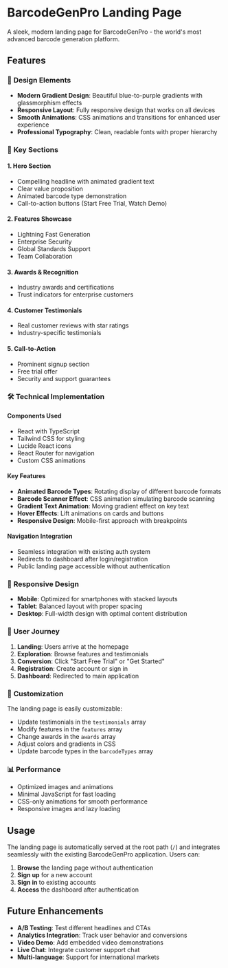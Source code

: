 # BarcodeGenPro Landing Page

A sleek, modern landing page for BarcodeGenPro - the world's most advanced barcode generation platform.

## Features

### 🎨 **Design Elements**
- **Modern Gradient Design**: Beautiful blue-to-purple gradients with glassmorphism effects
- **Responsive Layout**: Fully responsive design that works on all devices
- **Smooth Animations**: CSS animations and transitions for enhanced user experience
- **Professional Typography**: Clean, readable fonts with proper hierarchy

### 🚀 **Key Sections**

#### 1. **Hero Section**
- Compelling headline with animated gradient text
- Clear value proposition
- Animated barcode type demonstration
- Call-to-action buttons (Start Free Trial, Watch Demo)

#### 2. **Features Showcase**
- Lightning Fast Generation
- Enterprise Security
- Global Standards Support
- Team Collaboration

#### 3. **Awards & Recognition**
- Industry awards and certifications
- Trust indicators for enterprise customers

#### 4. **Customer Testimonials**
- Real customer reviews with star ratings
- Industry-specific testimonials

#### 5. **Call-to-Action**
- Prominent signup section
- Free trial offer
- Security and support guarantees

### 🛠 **Technical Implementation**

#### **Components Used**
- React with TypeScript
- Tailwind CSS for styling
- Lucide React icons
- React Router for navigation
- Custom CSS animations

#### **Key Features**
- **Animated Barcode Types**: Rotating display of different barcode formats
- **Barcode Scanner Effect**: CSS animation simulating barcode scanning
- **Gradient Text Animation**: Moving gradient effect on key text
- **Hover Effects**: Lift animations on cards and buttons
- **Responsive Design**: Mobile-first approach with breakpoints

#### **Navigation Integration**
- Seamless integration with existing auth system
- Redirects to dashboard after login/registration
- Public landing page accessible without authentication

### 📱 **Responsive Design**
- **Mobile**: Optimized for smartphones with stacked layouts
- **Tablet**: Balanced layout with proper spacing
- **Desktop**: Full-width design with optimal content distribution

### 🎯 **User Journey**
1. **Landing**: Users arrive at the homepage
2. **Exploration**: Browse features and testimonials
3. **Conversion**: Click "Start Free Trial" or "Get Started"
4. **Registration**: Create account or sign in
5. **Dashboard**: Redirected to main application

### 🔧 **Customization**
The landing page is easily customizable:
- Update testimonials in the `testimonials` array
- Modify features in the `features` array
- Change awards in the `awards` array
- Adjust colors and gradients in CSS
- Update barcode types in the `barcodeTypes` array

### 📊 **Performance**
- Optimized images and animations
- Minimal JavaScript for fast loading
- CSS-only animations for smooth performance
- Responsive images and lazy loading

## Usage

The landing page is automatically served at the root path (`/`) and integrates seamlessly with the existing BarcodeGenPro application. Users can:

1. **Browse** the landing page without authentication
2. **Sign up** for a new account
3. **Sign in** to existing accounts
4. **Access** the dashboard after authentication

## Future Enhancements

- **A/B Testing**: Test different headlines and CTAs
- **Analytics Integration**: Track user behavior and conversions
- **Video Demo**: Add embedded video demonstrations
- **Live Chat**: Integrate customer support chat
- **Multi-language**: Support for international markets
